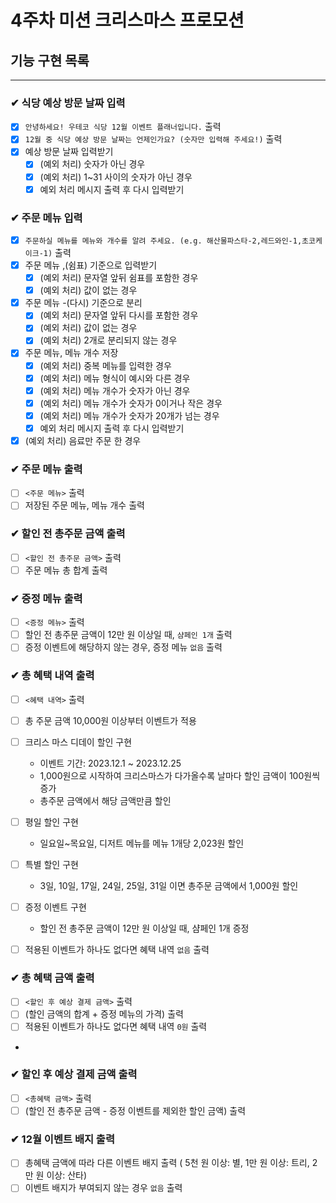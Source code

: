 # 4주차 미션 크리스마스 프로모션

## 기능 구현 목록

---

### ✔ 식당 예상 방문 날짜 입력

- [x] `안녕하세요! 우테코 식당 12월 이벤트 플래너입니다.` 출력
- [x] `12월 중 식당 예상 방문 날짜는 언제인가요? (숫자만 입력해 주세요!)` 출력
- [x] 예상 방문 날짜 입력받기
    - [x] (예외 처리) 숫자가 아닌 경우
    - [x] (예외 처리) 1~31 사이의 숫자가 아닌 경우
    - [x] 예외 처리 메시지 출력 후 다시 입력받기

### ✔ 주문 메뉴 입력

- [x] `주문하실 메뉴를 메뉴와 개수를 알려 주세요. (e.g. 해산물파스타-2,레드와인-1,초코케이크-1)` 출력
- [x] 주문 메뉴 ,(쉼표) 기준으로 입력받기
    - [x] (예외 처리) 문자열 앞뒤 쉼표를 포함한 경우
    - [x] (예외 처리) 값이 없는 경우

- [x] 주문 메뉴 -(다시) 기준으로 분리
    - [x] (예외 처리) 문자열 앞뒤 다시를 포함한 경우
    - [x] (예외 처리) 값이 없는 경우
    - [x] (예외 처리) 2개로 분리되지 않는 경우

- [x] 주문 메뉴, 메뉴 개수 저장
    - [x] (예외 처리) 중복 메뉴를 입력한 경우
    - [x] (예외 처리) 메뉴 형식이 예시와 다른 경우
    - [x] (예외 처리) 메뉴 개수가 숫자가 아닌 경우
    - [x] (예외 처리) 메뉴 개수가 숫자가 0이거나 작은 경우
    - [x] (예외 처리) 메뉴 개수가 숫자가 20개가 넘는 경우
    - [x] 예외 처리 메시지 출력 후 다시 입력받기
- [x] (예외 처리) 음료만 주문 한 경우

### ✔ 주문 메뉴 출력

- [ ] `<주문 메뉴>` 출력
- [ ] 저장된 주문 메뉴, 메뉴 개수 출력

### ✔ 할인 전 총주문 금액 출력

- [ ] `<할인 전 총주문 금액>` 출력
- [ ] 주문 메뉴 총 합계 출력

### ✔ 증정 메뉴 출력

- [ ] `<증정 메뉴>` 출력
- [ ] 할인 전 총주문 금액이 12만 원 이상일 때, `샴페인 1개` 출력
- [ ] 증정 이벤트에 해당하지 않는 경우, 증정 메뉴 `없음` 출력

### ✔ 총 혜택 내역 출력

- [ ] `<혜택 내역>` 출력
- [ ] 총 주문 금액 10,000원 이상부터 이벤트가 적용
- [ ] 크리스 마스 디데이 할인 구현
    - 이벤트 기간: 2023.12.1 ~ 2023.12.25
    - 1,000원으로 시작하여 크리스마스가 다가올수록 날마다 할인 금액이 100원씩 증가
    - 총주문 금액에서 해당 금액만큼 할인
- [ ] 평일 할인 구현
    - 일요일~목요일, 디저트 메뉴를 메뉴 1개당 2,023원 할인
- [ ] 특별 할인 구현
    - 3일, 10일, 17일, 24일, 25일, 31일 이면 총주문 금액에서 1,000원 할인
- [ ] 증정 이벤트 구현
    - 할인 전 총주문 금액이 12만 원 이상일 때, 샴페인 1개 증정

- [ ] 적용된 이벤트가 하나도 없다면 혜택 내역 `없음` 출력

### ✔ 총 혜택 금액 출력

- [ ] `<할인 후 예상 결제 금액>` 출력
- [ ] (할인 금액의 합계 + 증정 메뉴의 가격) 출력
- [ ] 적용된 이벤트가 하나도 없다면 혜택 내역 `0원` 출력
-

### ✔ 할인 후 예상 결제 금액 출력

- [ ] `<총혜택 금액>` 출력
- [ ] (할인 전 총주문 금액 - 증정 이벤트를 제외한 할인 금액) 출력

### ✔ 12월 이벤트 배지 출력

- [ ] 총혜택 금액에 따라 다른 이벤트 배지 출력 ( 5천 원 이상: 별, 1만 원 이상: 트리, 2만 원 이상: 산타)
- [ ] 이벤트 배지가 부여되지 않는 경우 `없음` 출력
